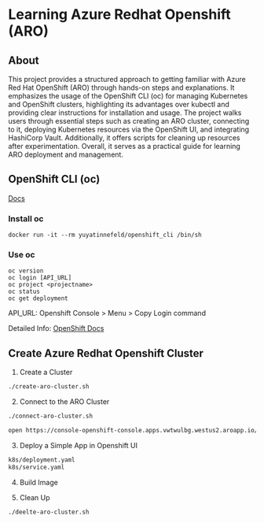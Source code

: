 # Learning Azure Redhat Openshift (ARO)

## About
This project provides a structured approach to getting familiar with Azure Red Hat OpenShift (ARO) through hands-on steps and explanations. It emphasizes the usage of the OpenShift CLI (oc) for managing Kubernetes and OpenShift clusters, highlighting its advantages over kubectl and providing clear instructions for installation and usage. The project walks users through essential steps such as creating an ARO cluster, connecting to it, deploying Kubernetes resources via the OpenShift UI, and integrating HashiCorp Vault. Additionally, it offers scripts for cleaning up resources after experimentation. Overall, it serves as a practical guide for learning ARO deployment and management.

## OpenShift CLI (oc)
[Docs](cli-co/README.md)

### Install oc
    docker run -it --rm yuyatinnefeld/openshift_cli /bin/sh

### Use oc
    oc version
    oc login [API_URL]
    oc project <projectname>
    oc status
    oc get deployment

API_URL: Openshift Console > Menu > Copy Login command

Detailed Info: [OpenShift Docs](https://docs.openshift.com/container-platform/4.11/cli_reference/openshift_cli/getting-started-cli.html)


## Create Azure Redhat Openshift Cluster

1. Create a Cluster
```bash
./create-aro-cluster.sh
```

2. Connect to the ARO Cluster
```bash
./connect-aro-cluster.sh
```

```bash
open https://console-openshift-console.apps.vwtwulbg.westus2.aroapp.io/
```

3. Deploy a Simple App in Openshift UI
```bash
k8s/deployment.yaml
k8s/service.yaml
```

4. Build Image


4. Clean Up
```bash
./deelte-aro-cluster.sh
```